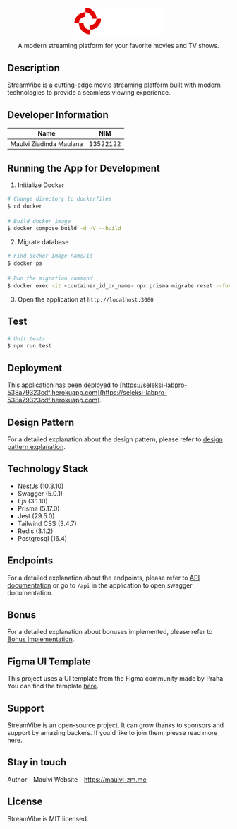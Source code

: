 <p align="center">
 <img src="./public/assets/logo.png" width="200" alt="StreamVibe Logo" />
</p>

<p align="center">A modern streaming platform for your favorite movies and TV shows.</p>

## Description

StreamVibe is a cutting-edge movie streaming platform built with modern technologies to provide a seamless viewing experience.

## Developer Information

<div align="center">

| **Name**                | **NIM**  |
| ----------------------- | -------- |
| Maulvi Ziadinda Maulana | 13522122 |

</div>

## Running the App for Development

1. Initialize Docker

```bash
# Change directory to dockerfiles
$ cd docker

# Build docker image
$ docker compose build -d -V --build
```

2. Migrate database

```bash
# Find docker image name/id
$ docker ps

# Run the migration command
$ docker exec -it <container_id_or_name> npx prisma migrate reset --force
```

3. Open the application at `http://localhost:3000`

## Test

```bash
# Unit tests
$ npm run test
```

## Deployment

This application has been deployed to [https://seleksi-labpro-538a79323cdf.herokuapp.com](https://seleksi-labpro-538a79323cdf.herokuapp.com).

## Design Pattern

For a detailed explanation about the design pattern, please refer to [design pattern explanation](/docs/design-pattern.md).

## Technology Stack

- NestJs (10.3.10)
- Swagger (5.0.1)
- Ejs (3.1.10)
- Prisma (5.17.0)
- Jest (29.5.0)
- Tailwind CSS (3.4.7)
- Redis (3.1.2)
- Postgresql (16.4)

## Endpoints

For a detailed explanation about the endpoints, please refer to [API documentation](/docs/endpoints.md) or go to `/api` in the application to open swagger documentation.

## Bonus

For a detailed explanation about bonuses implemented, please refer to [Bonus Implementation](/docs/bonus.md).

## Figma UI Template

This project uses a UI template from the Figma community made by Praha. You can find the template [here](https://www.figma.com/community/file/1294589591426976269/ott-dark-theme-website-ui-design-template-for-media-streaming-movies-and-tv-free-editable).

## Support

StreamVibe is an open-source project. It can grow thanks to sponsors and support by amazing backers. If you'd like to join them, please read more here.

## Stay in touch

Author - Maulvi
Website - https://maulvi-zm.me

## License

StreamVibe is MIT licensed.

